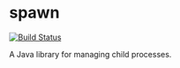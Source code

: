 spawn
=====

[![Build Status](https://travis-ci.org/spotify/spawn.svg?branch=master)](https://travis-ci.org/spotify/spawn)

A Java library for managing child processes.
